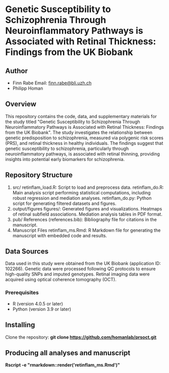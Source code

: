 # Genetic Susceptibility to Schizophrenia Through Neuroinflammatory Pathways is Associated with Retinal Thickness: Findings from the UK Biobank

## Author
- Finn Rabe
Email: [finn.rabe@bli.uzh.ch](mailto:finn.rabe@bli.uzh.ch)
- Philipp Homan

## Overview
This repository contains the code, data, and supplementary materials for the study titled "Genetic Susceptibility to Schizophrenia Through Neuroinflammatory Pathways is Associated with Retinal Thickness: Findings from the UK Biobank". The study investigates the relationship between genetic predisposition to schizophrenia, measured via polygenic risk scores (PRS), and retinal thickness in healthy individuals. The findings suggest that genetic susceptibility to schizophrenia, particularly through neuroinflammatory pathways, is associated with retinal thinning, providing insights into potential early biomarkers for schizophrenia.

## Repository Structure
1. src/
retinflam_load.R: Script to load and preprocess data.
retinflam_do.R: Main analysis script performing statistical computations, including robust regression and mediation analyses.
retinflam_do.py: Python script for generating filtered datasets and figures.
2. output/figures
figures/: Generated figures and visualizations.
Heatmaps of retinal subfield associations.
Mediation analysis tables in PDF format.
3. pub/
References (references.bib): Bibliography file for citations in the manuscript.
4. Manuscript Files
retinflam_ms.Rmd: R Markdown file for generating the manuscript with embedded code and results.

## Data Sources
Data used in this study were obtained from the UK Biobank (application ID: 102266).
Genetic data were processed following QC protocols to ensure high-quality SNPs and imputed genotypes.
Retinal imaging data were acquired using optical coherence tomography (OCT).

### Prerequisites
- R (version 4.0.5 or later)
- Python (version 3.9 or later)

## Installing
Clone the repository: **git clone https://github.com/homanlab/prsoct.git**

## Producing all analyses and manuscript
**Rscript -e "rmarkdown::render('retinflam_ms.Rmd')"**
